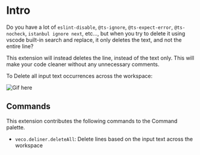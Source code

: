 # Intro

Do you have a lot of `eslint-disable`, `@ts-ignore`, `@ts-expect-error`, `@ts-nocheck`, `istanbul ignore next`, etc..., but when you try to delete it using vscode built-in search and replace, it only deletes the text, and not the entire line?

This extension will instead deletes the line, instead of the text only. This will make your code cleaner without any unnecessary comments.

To Delete all input text occurrences across the workspace:

![Gif here]()

## Commands

This extension contributes the following commands to the Command palette.

- `veco.deliner.deleteAll`: Delete lines based on the input text across the workspace